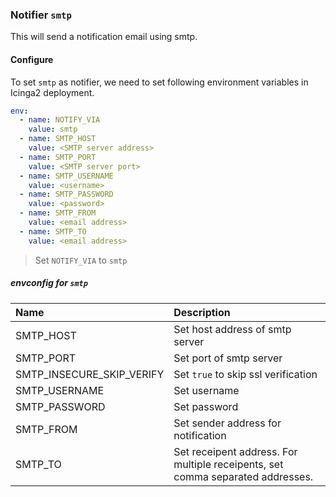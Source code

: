 ### Notifier `smtp`

This will send a notification email using smtp.

#### Configure

To set `smtp` as notifier, we need to set following environment variables in Icinga2 deployment.

```yaml
env:
  - name: NOTIFY_VIA
    value: smtp
  - name: SMTP_HOST
    value: <SMTP server address>
  - name: SMTP_PORT
    value: <SMTP server port>
  - name: SMTP_USERNAME
    value: <username>
  - name: SMTP_PASSWORD
    value: <password>
  - name: SMTP_FROM
    value: <email address>
  - name: SMTP_TO
    value: <email address>
```

> Set `NOTIFY_VIA` to `smtp`

##### envconfig for `smtp`

| Name                      | Description                                                                    |
| :---                      | :---                                                                           |
| SMTP_HOST                 | Set host address of smtp server                                                |
| SMTP_PORT                 | Set port of smtp server                                                        |
| SMTP_INSECURE_SKIP_VERIFY | Set `true` to skip ssl verification                                            |
| SMTP_USERNAME             | Set username                                                                   |
| SMTP_PASSWORD             | Set password                                                                   |
| SMTP_FROM                 | Set sender address for notification                                            |
| SMTP_TO                   | Set receipent address. For multiple receipents, set comma separated addresses. |
